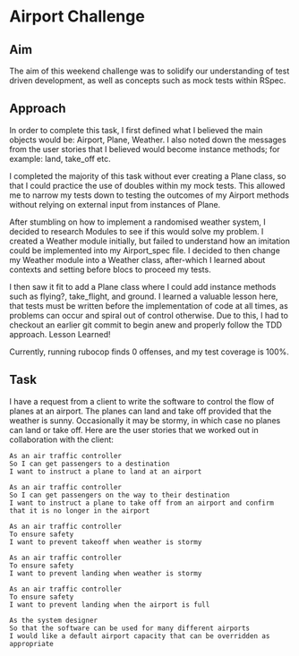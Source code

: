 Airport Challenge
=================

Aim
----

The aim of this weekend challenge was to solidify our understanding of test driven development, as well as concepts such as mock tests within RSpec.

Approach
--------

In order to complete this task, I first defined what I believed the main objects would be: Airport, Plane, Weather. I also noted down the messages from the user stories that I believed would become instance methods; for example: land, take_off etc.

I completed the majority of this task without ever creating a Plane class, so that I could practice the use of doubles within my mock tests. This allowed me to narrow my tests down to testing the outcomes of my Airport methods without relying on external input from instances of Plane.

After stumbling on how to implement a randomised weather system, I decided to research Modules to see if this would solve my problem. I created a Weather module initially, but failed to understand how an imitation could be implemented into my Airport_spec file. I decided to then change my Weather module into a Weather class, after-which I learned about contexts and setting before blocs to proceed my tests.

I then saw it fit to add a Plane class where I could add instance methods such as flying?, take_flight, and ground. I learned a valuable lesson here, that tests must be written before the implementation of code at all times, as problems can occur and spiral out of control otherwise. Due to this, I had to checkout an earlier git commit to begin anew and properly follow the TDD approach. Lesson Learned!

Currently, running rubocop finds 0 offenses, and my test coverage is 100%.

Task
-----

I have a request from a client to write the software to control the flow of planes at an airport. The planes can land and take off provided that the weather is sunny. Occasionally it may be stormy, in which case no planes can land or take off.  Here are the user stories that we worked out in collaboration with the client:

```
As an air traffic controller
So I can get passengers to a destination
I want to instruct a plane to land at an airport

As an air traffic controller
So I can get passengers on the way to their destination
I want to instruct a plane to take off from an airport and confirm that it is no longer in the airport

As an air traffic controller
To ensure safety
I want to prevent takeoff when weather is stormy

As an air traffic controller
To ensure safety
I want to prevent landing when weather is stormy

As an air traffic controller
To ensure safety
I want to prevent landing when the airport is full

As the system designer
So that the software can be used for many different airports
I would like a default airport capacity that can be overridden as appropriate
```
